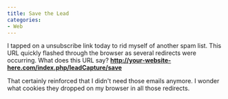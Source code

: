 ```yaml
---
title: Save the Lead
categories:
- Web
---
```


I tapped on a unsubscribe link today to rid myself of another spam list. This URL quickly flashed through the browser as several redirects were occurring. What does this URL say?
**http://your-website-here.com/index.php/leadCapture/save**

That certainly reinforced that I didn't need those emails anymore. I wonder what cookies they dropped on my browser in all those redirects.
